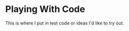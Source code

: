 Playing With Code
=================

This is where I put in test code or ideas I'd like to try out.
